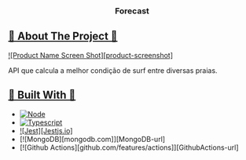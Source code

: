 <a name="readme-top"></a>

<h3 align="center">Forecast</h3>
  
<!-- ABOUT THE PROJECT -->
<h2 tabindex="-1" dir="auto"><a id="user-content--about-the-project" class="anchor" aria-hidden="true" tabindex="-1" href="#about-the-project">🔭 About The Project 🔭</h2>


[![Product Name Screen Shot][product-screenshot]](https://example.com)

API que calcula a melhor condição de surf entre diversas praias.

<h2 tabindex="-1" dir="auto"><a id="user-content--built-with" class="anchor" aria-hidden="true" tabindex="-1" href="#-built-with">🔧 Built With 🔧</h2>

* [![Node][Node.org]][Node-url]
* [![Typescript][typescript.org]][Typescript-url]
* [![Jest][Jestjs.io]][Jest-url]
* [![MongoDB][mongodb.com]][MongoDB-url]
* [![Github Actions][github.com/features/actions]][GithubActions-url]


<!-- MARKDOWN LINKS & IMAGES -->
<!-- https://www.markdownguide.org/basic-syntax/#reference-style-links -->
[Node.org]: https://img.shields.io/badge/Node.js-43853D?style=for-the-badge&logo=node.js&logoColor=white
[Node-url]: https://nodejs.org

[typescript.org]: https://img.shields.io/badge/TypeScript-007ACC?style=for-the-badge&logo=typescript&logoColor=white
[Typescript-url]: https://www.typescriptlang.org

[jest.io]: https://img.shields.io/badge/Jest-323330?style=for-the-badge&logo=Jest&logoColor=white
[jest-url]: https://jestjs.io/
